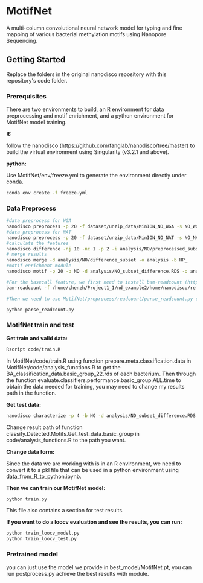 # MotifNet
A multi-column convolutional neural network model for typing and fine mapping of various bacterial methylation motifs using Nanopore Sequencing.

## Getting Started

Replace the folders in the original nanodisco repository with this repository's code folder.

### Prerequisites

There are two environments to build, an R environment for data preprocessing and motif enrichment, and a python environment for MotifNet model training.

**R:**

follow the nanodisco (https://github.com/fanglab/nanodisco/tree/master) to build the virtual environment using Singularity (v3.2.1 and above).

**python:**

Use MotifNet/env/freeze.yml to generate the environment directly under conda.

```bash
conda env create -f freeze.yml
```
### Data Preprocess

```bash
#data preprocess for WGA
nanodisco preprocess -p 20 -f dataset/unzip_data/MinION_NO_WGA -s NO_WGA -o analysis/NO/preprocessed_subset -r reference/NO/NO_sequence.fasta
#data preprocess for NAT
nanodisco preprocess -p 20 -f dataset/unzip_data/MinION_NO_NAT -s NO_NAT -o analysis/NO/preprocessed_subset -r reference/NO/NO_sequence.fasta
#calculate the features
nanodisco difference -nj 10 -nc 1 -p 2 -i analysis/NO/preprocessed_subset -o analysis/NO/difference_subset -w NO_WGA -n NO_NAT -r reference/NO/NO_sequence.fasta
# merge results
nanodisco merge -d analysis/NO/difference_subset -o analysis -b HP_
#motif enrichment module
nanodisco motif -p 20 -b NO -d analysis/NO_subset_difference.RDS -o analysis/NO -r reference/NO/NO_sequence.fasta -a 

#For the basecall feature, we first need to install bam-readcount (https://github.com/genome/bam-readcount)
bam-readcount -f /home/chenzh/Project1_1/nd_example2/home/nanodisco/reference/BA/BA_sequence.fasta  /home/chenzh/Project1_1/nd_example2/home/nanodisco/analysis/BA/preprocessed_subset/BA_NAT.fasta > /home/chenzh/readcount/BA_NAT_fq.tsv

#Then we need to use MotifNet/preprocess/readcount/parse_readcount.py change the output from TSV to CSV format we can use, you may need to change the path in the file.

python parse_readcount.py
```

### MotifNet train and test

**Get train and valid data:**
```bash
Rscript code/train.R
```
In MotifNet/code/train.R using function prepare.meta.classification.data in MotifNet/code/analysis_functions.R to get the BA_classification_data.basic_group_22.rds of each bacterium. Then through the function evaluate.classifiers.performance.basic_group.ALL.time to obtain the data needed for training, you may need to change my results path in the function.

**Get test data:**

```bash
nanodisco characterize -p 4 -b NO -d analysis/NO_subset_difference.RDS -o analysis/NO/NO_motifs_my_train -m CAANNNNNNNCTGG,CCAGNNNNNNNTTG,CTCGAG,GCGGCCGC -t nn -r reference/NO/NO_sequence.fasta
```

Change result path of function classify.Detected.Motifs.Get_test_data.basic_group in code/analysis_functions.R to the path you want.

**Change data form:**

Since the data we are working with is in an R environment, we need to convert it to a pkl file that can be used in a python environment using data_from_R_to_python.ipynb.

**Then we can train our MotifNet model:**

```bash
python train.py
```
This file also contains a section for test results.

**If you want to do a loocv evaluation and see the results, you can run:**

```bash
python train_loocv_model.py
python train_loocv_test.py
```
### Pretrained model

you can just use the model we provide in best_model/MotifNet.pt, you can run postprocess.py achieve the best results with  module.